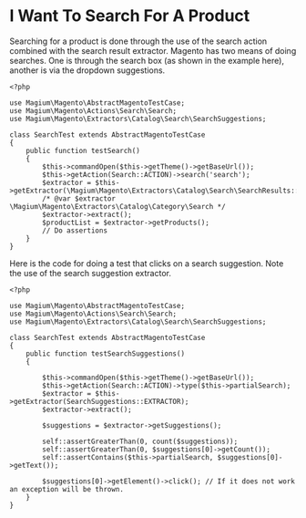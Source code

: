 # I Want To Search For A Product

Searching for a product is done through the use of the search action combined with the search result extractor.  Magento has two means of doing searches.  One is through the search box (as shown in the example here), another is via the dropdown suggestions.

```
<?php

use Magium\Magento\AbstractMagentoTestCase;
use Magium\Magento\Actions\Search\Search;
use Magium\Magento\Extractors\Catalog\Search\SearchSuggestions;

class SearchTest extends AbstractMagentoTestCase
{
    public function testSearch()
    {
        $this->commandOpen($this->getTheme()->getBaseUrl());
        $this->getAction(Search::ACTION)->search('search');
        $extractor = $this->getExtractor(\Magium\Magento\Extractors\Catalog\Search\SearchResults::EXTRACTOR);
        /* @var $extractor \Magium\Magento\Extractors\Catalog\Category\Search */
        $extractor->extract();
        $productList = $extractor->getProducts();
        // Do assertions
    }
}
```

Here is the code for doing a test that clicks on a search suggestion.  Note the use of the search suggestion extractor.

```
<?php

use Magium\Magento\AbstractMagentoTestCase;
use Magium\Magento\Actions\Search\Search;
use Magium\Magento\Extractors\Catalog\Search\SearchSuggestions;

class SearchTest extends AbstractMagentoTestCase
{
    public function testSearchSuggestions()
    {

        $this->commandOpen($this->getTheme()->getBaseUrl());
        $this->getAction(Search::ACTION)->type($this->partialSearch);
        $extractor = $this->getExtractor(SearchSuggestions::EXTRACTOR);
        $extractor->extract();

        $suggestions = $extractor->getSuggestions();

        self::assertGreaterThan(0, count($suggestions));
        self::assertGreaterThan(0, $suggestions[0]->getCount());
        self::assertContains($this->partialSearch, $suggestions[0]->getText());

        $suggestions[0]->getElement()->click(); // If it does not work an exception will be thrown.
    }
}
```